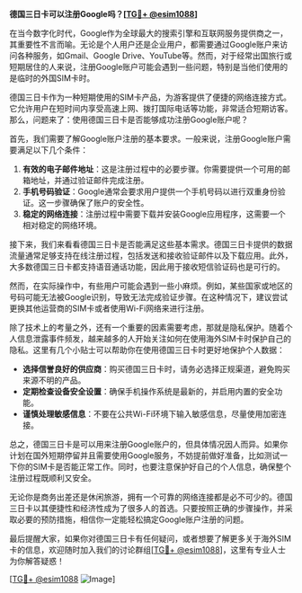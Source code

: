**德国三日卡可以注册Google吗？[[TG💪+ @esim1088](https://t.me/s/esim1088)]**

在当今数字化时代，Google作为全球最大的搜索引擎和互联网服务提供商之一，其重要性不言而喻。无论是个人用户还是企业用户，都需要通过Google账户来访问各种服务，如Gmail、Google Drive、YouTube等。然而，对于经常出国旅行或短期居住的人来说，注册Google账户可能会遇到一些问题，特别是当他们使用的是临时的外国SIM卡时。

德国三日卡作为一种短期使用的SIM卡产品，为游客提供了便捷的网络连接方式。它允许用户在短时间内享受高速上网、拨打国际电话等功能，非常适合短期访客。那么，问题来了：使用德国三日卡是否能够成功注册Google账户呢？

首先，我们需要了解Google账户注册的基本要求。一般来说，注册Google账户需要满足以下几个条件：

1. **有效的电子邮件地址**：这是注册过程中的必要步骤。你需要提供一个可用的邮箱地址，并通过验证邮件完成注册。
2. **手机号码验证**：Google通常会要求用户提供一个手机号码以进行双重身份验证。这一步骤确保了账户的安全性。
3. **稳定的网络连接**：注册过程中需要下载并安装Google应用程序，这需要一个相对稳定的网络环境。

接下来，我们来看看德国三日卡是否能满足这些基本需求。德国三日卡提供的数据流量通常足够支持在线注册过程，包括发送和接收验证邮件以及下载应用。此外，大多数德国三日卡都支持语音通话功能，因此用于接收短信验证码也是可行的。

然而，在实际操作中，有些用户可能会遇到一些小麻烦。例如，某些国家或地区的号码可能无法被Google识别，导致无法完成验证步骤。在这种情况下，建议尝试更换其他运营商的SIM卡或者使用Wi-Fi网络来进行注册。

除了技术上的考量之外，还有一个重要的因素需要考虑，那就是隐私保护。随着个人信息泄露事件频发，越来越多的人开始关注如何在使用海外SIM卡时保护自己的隐私。这里有几个小贴士可以帮助你在使用德国三日卡时更好地保护个人数据：

- **选择信誉良好的供应商**：购买德国三日卡时，请务必选择正规渠道，避免购买来源不明的产品。
- **定期检查设备安全设置**：确保手机操作系统是最新的，并启用内置的安全功能。
- **谨慎处理敏感信息**：不要在公共Wi-Fi环境下输入敏感信息，尽量使用加密连接。

总之，德国三日卡是可以用来注册Google账户的，但具体情况因人而异。如果你计划在国外短期停留并且需要使用Google服务，不妨提前做好准备，比如测试一下你的SIM卡是否能正常工作。同时，也要注意保护好自己的个人信息，确保整个注册过程既顺利又安全。

无论你是商务出差还是休闲旅游，拥有一个可靠的网络连接都是必不可少的。德国三日卡以其便捷性和经济性成为了很多人的首选。只要按照正确的步骤操作，并采取必要的预防措施，相信你一定能轻松搞定Google账户注册的问题。

最后提醒大家，如果你对德国三日卡有任何疑问，或者想要了解更多关于海外SIM卡的信息，欢迎随时加入我们的讨论群组[[TG💪+ @esim1088](https://t.me/s/esim1088)]，这里有专业人士为你解答疑惑！

[[TG💪+ @esim1088](https://t.me/s/esim1088) ![Image](https://i.postimg.cc/4NQfJmqS/Snipaste-2025-05-13-00-14-12.png)]